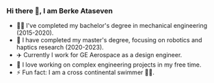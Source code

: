 ### Hi there 👋, I am Berke Ataseven

- 👨‍🎓 I've completed my bachelor's degree in mechanical engineering (2015-2020).
- 🔭 I have completed my master's degree, focusing on robotics and haptics research (2020-2023).
- ✈️ Currently I work  for GE Aerospace as a design engineer.
- 🚩 I love working on complex engineering projects in my free time.
- ⚡ Fun fact: I am a cross continental swimmer 🏊‍♂️.


<!--
**bataseven/bataseven** is a ✨ _special_ ✨ repository because its `README.md` (this file) appears on your GitHub profile.

Here are some ideas to get you started:

- 🔭 I’m currently working on ...
- 🌱 I’m currently learning ...
- 👯 I’m looking to collaborate on ...
- 🤔 I’m looking for help with ...
- 💬 Ask me about ...
- 📫 How to reach me: ...
- 😄 Pronouns: ...
- ⚡ Fun fact: ...
-->
